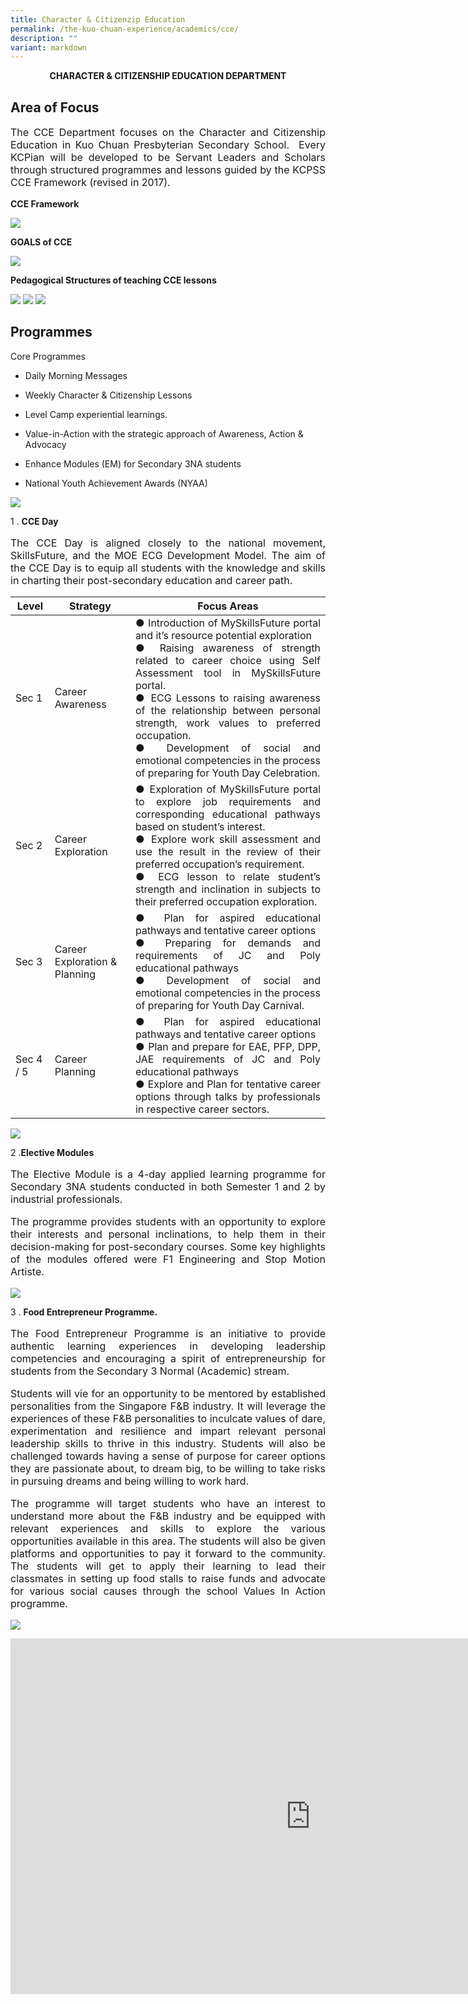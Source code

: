 ```yaml
---
title: Character & Citizenzip Education
permalink: /the-kuo-chuan-experience/academics/cce/
description: ""
variant: markdown
---
```

**<center>CHARACTER &amp; CITIZENSHIP EDUCATION DEPARTMENT</center>**

## Area of Focus


<p style="text-align: justify;font-size:16px;">The CCE Department focuses on the Character and Citizenship Education in Kuo Chuan Presbyterian Secondary School.&nbsp; Every KCPian will be developed to be Servant Leaders and Scholars through structured programmes and lessons guided by the KCPSS CCE Framework (revised in 2017).</p>

**CCE Framework**

![](/images/Our%20People/Departments/CCE/CCE%20Area%20of%20Focus%201.png)

**GOALS of CCE**

![](/images/Our%20People/Departments/CCE/CCE%20Area%20of%20Focus%202.png)


**Pedagogical Structures of teaching CCE lessons**

![](/images/Our%20People/Departments/CCE/CCE%20Area%20of%20Focus%203.png)
![](/images/Our%20People/Departments/CCE/CCE%20Area%20of%20Focus%204.png)
![](/images/Our%20People/Departments/CCE/CCE%20Area%20of%20Focus%205.png)


## Programmes

Core Programmes  
*   Daily Morning Messages  
    
*   Weekly Character &amp; Citizenship Lessons
*   Level Camp experiential learnings.
*   Value-in-Action with the strategic approach of Awareness, Action &amp; Advocacy
*   Enhance Modules (EM) for Secondary 3NA students
*   National Youth Achievement Awards (NYAA)


![](/images/Our%20People/Departments/CCE/CCE%20Prog%201.jpg)

1 .  **CCE Day**  
    

<p style="text-align: justify;font-size:16px;">The CCE Day is aligned closely to the national movement, SkillsFuture, and the MOE ECG Development Model. The aim of the CCE Day is to equip all students with the knowledge and skills in charting their post-secondary education and career path.</p>

<table>
<thead>
  <tr>
    <th>Level</th>
    <th>Strategy</th>
    <th>Focus Areas</th>
  </tr>
</thead>
<tbody>
  <tr>
    <td>Sec 1</td>
    <td>Career Awareness</td>
    <td style="text-align: justify;font-size:16px;">●      Introduction of MySkillsFuture portal and it’s resource potential exploration<br>●      Raising awareness of strength related to career choice using Self Assessment tool in MySkillsFuture portal.<br>●      ECG Lessons to raising awareness of the relationship between personal strength, work values to preferred occupation.<br>●      Development of social and emotional competencies in the process of preparing for Youth Day Celebration.</td>
  </tr>
  <tr>
    <td>Sec 2</td>
    <td>Career Exploration</td>
    <td style="text-align: justify;font-size:16px;">●      Exploration of MySkillsFuture portal to explore job requirements and corresponding educational pathways based on student’s interest.<br>●      Explore work skill assessment and use the result in the review of their preferred occupation’s requirement.<br>●      ECG lesson to relate student’s strength and inclination in subjects to their preferred occupation exploration.</td>
  </tr>
  <tr>
    <td>Sec 3</td>
    <td>Career Exploration &amp; Planning</td>
    <td style="text-align: justify;font-size:16px;">●      Plan for aspired educational pathways and tentative career options<br>●      Preparing for demands and requirements of JC and Poly educational pathways<br>●      Development of social and emotional competencies in the process of preparing for Youth Day Carnival.</td>
  </tr>
  <tr>
    <td>Sec 4 / 5</td>
    <td>Career Planning</td>
    <td style="text-align: justify;font-size:16px;">●      Plan for aspired educational pathways and tentative career options<br>●      Plan and prepare for EAE, PFP, DPP, JAE requirements of JC and Poly educational pathways<br>●      Explore and Plan for tentative career options through talks by professionals in respective career sectors.</td>
  </tr>
</tbody>
</table>

![](/images/Our%20People/Departments/CCE/CCE%20Prog%202.png)



2 .**Elective Modules**
<p style="text-align: justify;font-size:16px;">The Elective Module is a 4-day applied learning programme for Secondary 3NA students conducted in both Semester 1 and 2 by industrial professionals.</p>

<p style="text-align: justify;font-size:16px;">The programme provides students with an opportunity to explore their interests and personal inclinations, to help them in their decision-making for post-secondary courses. Some key highlights of the modules offered were F1 Engineering and Stop Motion Artiste.</p>

![](/images/Our%20People/Departments/CCE/CCE%20Prog%203.png)

3 .&nbsp;**Food Entrepreneur Programme.**  

<p style="text-align: justify;font-size:16px;">The Food Entrepreneur Programme is an initiative to provide authentic learning experiences in developing leadership competencies and encouraging a spirit of entrepreneurship for students from the Secondary 3 Normal (Academic) stream.&nbsp;</p>

  

<p style="text-align: justify;font-size:16px;">Students will vie for an opportunity to be mentored by established personalities from the Singapore F&amp;B industry. It will leverage the experiences of these F&amp;B personalities to inculcate values of dare, experimentation and resilience and impart relevant personal leadership skills to thrive in this industry. Students will also be challenged towards having a sense of purpose for career options they are passionate about, to dream big, to be willing to take risks in pursuing dreams and being willing to work hard.&nbsp;</p>

  

<p style="text-align: justify;font-size:16px;">The programme will target students who have an interest to understand more about the F&amp;B industry and be equipped with relevant experiences and skills to explore the various opportunities available in this area. The students will also be given platforms and opportunities to pay it forward to the community. The students will get to apply their learning to lead their classmates in setting up food stalls to raise funds and advocate for various social causes through the school Values In Action programme.</p>
																							

![](/images/Our%20People/Departments/CCE/CCE%20Prog%204.png)

<iframe allowfullscreen="true" height="569" width="960" frameborder="0" src="https://docs.google.com/presentation/d/e/2PACX-1vSERiOSnlSFmu4PlMXuIOLuAsiUbJE5yQfOendTkAXHkxtFOJyMGT0eswL8vzVopg3RBIOjceT-yIq2/embed?start=true&amp;loop=false&amp;delayms=10000"></iframe>